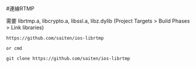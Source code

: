 
#連線RTMP 

需要 librtmp.a, libcrypto.a, libssl.a, libz.dylib (Project Targets > Build Phases > Link libraries)

```
https://github.com/saiten/ios-librtmp

or cmd

git clone https://github.com/saiten/ios-librtmp

```
